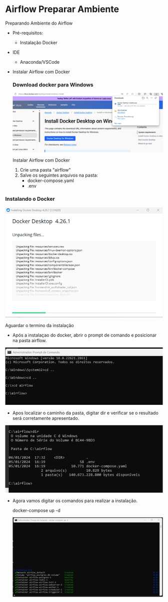 # Airflow Preparar Ambiente
Preparando Ambiente do Airflow

- Pré-requisitos:
   - Instalação Docker

- IDE
   - Anaconda/VSCode

- Instalar Airflow com Docker

  ### Download docker para Windows

  <img src="https://github.com/JosiTubaroski/Airflow_Preparar_Ambiente/blob/main/img/Docker_Windows.png">

  Instalar Airflow com Docker

  1. Crie uma pasta "airflow"
  2. Salve os seguintes arquivos na pasta:
      - docker-compose.yaml
      - .env

 ### Instalando o Docker

  <img src="https://github.com/JosiTubaroski/Airflow_Preparar_Ambiente/blob/main/img/Instalando_Docker.png">

  Aguardar o termino da instalação

 - Após a instalaçao do docker, abrir o prompt de comando e posicionar na pasta airflow.

  <img src="https://github.com/JosiTubaroski/Airflow_Preparar_Ambiente/blob/main/img/CMD_Airflow.png">

  - Apos localizar o caminho da pasta, digitar dir e verificar se o resultado será corretamente apresentado.

  <img src="https://github.com/JosiTubaroski/Airflow_Preparar_Ambiente/blob/main/img/CMD_DIR.png">
    
   - Agora vamos digitar os comandos para realizar a instalação.

     docker-compose up -d
 
     <img src="https://github.com/JosiTubaroski/Airflow_Preparar_Ambiente/blob/main/img/Termino_Execucao.png">    
